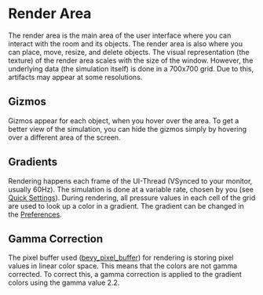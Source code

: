 # Render Area

The render area is the main area of the user interface where you can interact with the room and its objects. The render area is also where you can place, move, resize, and delete objects. The visual representation (the texture) of the render area scales with the size of the window. However, the underlying data (the simulation itself) is done in a 700x700 grid. Due to this, artifacts may appear at some resolutions.

## Gizmos

Gizmos appear for each object, when you hover over the area. To get a better view of the simulation, you can hide the gizmos simply by hovering over a different area of the screen.

## Gradients

Rendering happens each frame of the UI-Thread (VSynced to your monitor, usually 60Hz). The simulation is done at a variable rate, chosen by you (see [Quick Settings](./quick_settings.md)). During rendering, all pressure values in each cell of the grid are used to look up a color in a gradient. The gradient can be changed in the [Preferences](./preferences.md).

## Gamma Correction

The pixel buffer used ([bevy_pixel_buffer](https://github.com/Zheoni/bevy_pixel_buffer)) for rendering is storing pixel values in linear color space. This means that the colors are not gamma corrected. To correct this, a gamma correction is applied to the gradient colors using the gamma value 2.2.
